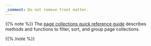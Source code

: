 ```yaml
---
_comment: Do not remove front matter.
---
```


{{% note %}}
The [page collections quick reference guide] describes methods and functions to filter, sort, and group page collections.

[page collections quick reference guide]: /quick-reference/page-collections/
{{% /note %}}
